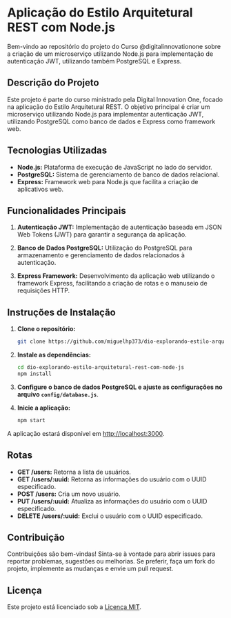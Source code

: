 # Aplicação do Estilo Arquitetural REST com Node.js

Bem-vindo ao repositório do projeto do Curso @digitalinnovationone sobre a criação de um microserviço utilizando Node.js para implementação de autenticação JWT, utilizando também PostgreSQL e Express.

## Descrição do Projeto

Este projeto é parte do curso ministrado pela Digital Innovation One, focado na aplicação do Estilo Arquitetural REST. O objetivo principal é criar um microserviço utilizando Node.js para implementar autenticação JWT, utilizando PostgreSQL como banco de dados e Express como framework web.

## Tecnologias Utilizadas

- **Node.js:** Plataforma de execução de JavaScript no lado do servidor.
- **PostgreSQL:** Sistema de gerenciamento de banco de dados relacional.
- **Express:** Framework web para Node.js que facilita a criação de aplicativos web.

## Funcionalidades Principais

1. **Autenticação JWT:** Implementação de autenticação baseada em JSON Web Tokens (JWT) para garantir a segurança da aplicação.

2. **Banco de Dados PostgreSQL:** Utilização do PostgreSQL para armazenamento e gerenciamento de dados relacionados à autenticação.

3. **Express Framework:** Desenvolvimento da aplicação web utilizando o framework Express, facilitando a criação de rotas e o manuseio de requisições HTTP.

## Instruções de Instalação

1. **Clone o repositório:**

   ```bash
   git clone https://github.com/miguelhp373/dio-explorando-estilo-arquitetural-rest-com-node-js
   ```

2. **Instale as dependências:**

   ```bash
   cd dio-explorando-estilo-arquitetural-rest-com-node-js
   npm install
   ```

3. **Configure o banco de dados PostgreSQL e ajuste as configurações no arquivo `config/database.js`**.

4. **Inicie a aplicação:**

   ```bash
   npm start
   ```

A aplicação estará disponível em [http://localhost:3000](http://localhost:3000).

## Rotas

- **GET /users:** Retorna a lista de usuários.
- **GET /users/:uuid:** Retorna as informações do usuário com o UUID especificado.
- **POST /users:** Cria um novo usuário.
- **PUT /users/:uuid:** Atualiza as informações do usuário com o UUID especificado.
- **DELETE /users/:uuid:** Exclui o usuário com o UUID especificado.

## Contribuição

Contribuições são bem-vindas! Sinta-se à vontade para abrir issues para reportar problemas, sugestões ou melhorias. Se preferir, faça um fork do projeto, implemente as mudanças e envie um pull request.

## Licença

Este projeto está licenciado sob a [Licença MIT](LICENSE).
